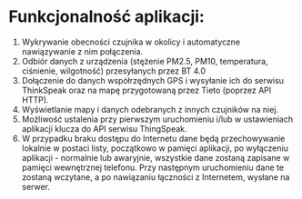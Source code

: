 # Funkcjonalność aplikacji:
1. Wykrywanie obecności czujnika w okolicy i automatyczne nawiązywanie z nim połączenia.
2. Odbiór danych z urządzenia (stężenie PM2.5, PM10, temperatura, ciśnienie, wilgotność) przesyłanych przez BT 4.0
3. Dołączenie do danych współrzędnych GPS i wysyłanie ich do serwisu ThinkSpeak oraz na mapę przygotowaną przez Tieto (poprzez API HTTP).
4. Wyświetlanie mapy i danych odebranych z innych czujników na niej.
5. Możliwość ustalenia przy pierwszym uruchomieniu i/lub w ustawieniach aplikacji klucza do API serwisu ThingSpeak.
6. W przypadku braku dostępu do Internetu dane będą przechowywanie lokalnie w postaci listy, początkowo w pamięci aplikacji, po wyłączeniu aplikacji - normalnie lub awaryjnie, wszystkie dane zostaną zapisane w pamięci wewnętrznej telefonu. Przy następnym uruchomieniu dane te zostaną wczytane, a po nawiązaniu łączności z Internetem, wysłane na serwer.
